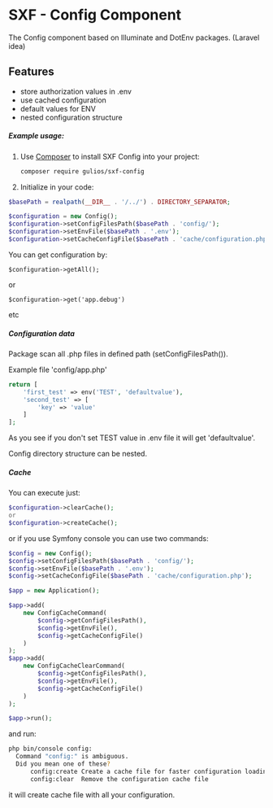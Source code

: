 # SXF - Config Component

The Config component based on Illuminate and DotEnv packages. (Laravel idea)


## Features

- store authorization values in .env
- use cached configuration
- default values for ENV
- nested configuration structure 


##### Example usage:

1. Use [Composer](http://getcomposer.org) to install SXF Config into your project:

    ```bash
    composer require gulios/sxf-config
    ```

1. Initialize in your code:


```php
$basePath = realpath(__DIR__ . '/../') . DIRECTORY_SEPARATOR;

$configuration = new Config();
$configuration->setConfigFilesPath($basePath . 'config/');
$configuration->setEnvFile($basePath . '.env');
$configuration->setCacheConfigFile($basePath . 'cache/configuration.php');
```

You can get configuration by:
```
$configuration->getAll();
```
or
```
$configuration->get('app.debug')

```
etc

##### Configuration data
Package scan all .php files in defined path (setConfigFilesPath()).

Example file 'config/app.php'
```php
return [
    'first_test' => env('TEST', 'defaultvalue'),
    'second_test' => [
        'key' => 'value'
    ]
];
```
As you see if you don't set TEST value in .env file it will get 'defaultvalue'.

Config directory structure can be nested.



##### Cache

You can execute just:
```php
$configuration->clearCache();
or
$configuration->createCache();
```
or if you use Symfony console you can use two commands:
```php
$config = new Config();
$config->setConfigFilesPath($basePath . 'config/');
$config->setEnvFile($basePath . '.env');
$config->setCacheConfigFile($basePath . 'cache/configuration.php');

$app = new Application();

$app->add(
    new ConfigCacheCommand(
        $config->getConfigFilesPath(),
        $config->getEnvFile(),
        $config->getCacheConfigFile()
    )
);
$app->add(
    new ConfigCacheClearCommand(
        $config->getConfigFilesPath(),
        $config->getEnvFile(),
        $config->getCacheConfigFile()
    )
);

$app->run();

```
and run:
```bash
php bin/console config:
  Command "config:" is ambiguous.
  Did you mean one of these?
      config:create Create a cache file for faster configuration loading
      config:clear  Remove the configuration cache file

```
it will create cache file with all your configuration. 

